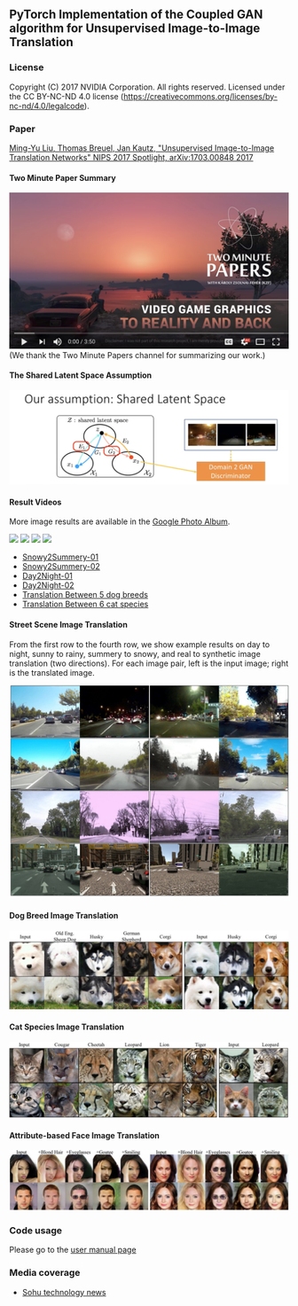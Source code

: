 ## PyTorch Implementation of the Coupled GAN algorithm for Unsupervised Image-to-Image Translation

### License

Copyright (C) 2017 NVIDIA Corporation.  All rights reserved.
Licensed under the CC BY-NC-ND 4.0 license (https://creativecommons.org/licenses/by-nc-nd/4.0/legalcode). 

### Paper

[Ming-Yu Liu, Thomas Breuel, Jan Kautz, "Unsupervised Image-to-Image Translation Networks" NIPS 2017 Spotlight, arXiv:1703.00848 2017](https://arxiv.org/abs/1703.00848)

#### Two Minute Paper Summary
[![](./docs/two-minute-paper.png)](https://youtu.be/dqxqbvyOnMY) (We thank the Two Minute Papers channel for summarizing our work.)

#### The Shared Latent Space Assumption
[![](./docs/shared-latent-space.png)](https://www.youtube.com/watch?v=nlyXoX2aIek)

#### Result Videos

More image results are available in the [Google Photo Album](https://photos.app.goo.gl/5x7oIifLh2BVJemb2).

![](./docs/snowy2summery.gif)
![](./docs/day2night.gif)
![](./docs/dog_breed.gif)
![](./docs/cat_species.gif)

- [Snowy2Summery-01](https://youtu.be/9VC0c3pndbI)
- [Snowy2Summery-02](https://youtu.be/eUBiiBS1mj0)
- [Day2Night-01](https://youtu.be/Z_Rxf0TfBJE)
- [Day2Night-02](https://youtu.be/mmj3iRIQw1k)
- [Translation Between 5 dog breeds](https://youtu.be/3a6Jc7PabB4)
- [Translation Between 6 cat species](https://youtu.be/Bwq7BmQ1Vbc)

#### Street Scene Image Translation
From the first row to the fourth row, we show example results on day to night, sunny to rainy, summery to snowy, and real to synthetic image translation (two directions). For each image pair, left is the input image; right is the translated image.

![](./docs/street_scene.jpg)

#### Dog Breed Image Translation

![](./docs/dog_trans.jpg)

#### Cat Species Image Translation

![](./docs/cat_trans.jpg)

#### Attribute-based Face Image Translation

![](./docs/faces.jpg)

### Code usage

Please go to the [user manual page](USAGE.md)

### Media coverage

- [Sohu technology news](http://it.sohu.com/20171006/n516267266.shtml)

